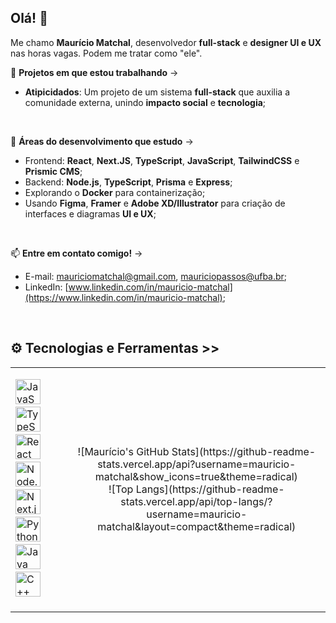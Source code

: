 ## Olá! 👋

Me chamo **Maurício Matchal**, desenvolvedor **full-stack** e **designer UI e UX** nas horas vagas. Podem me tratar como "ele".

🚧 **Projetos em que estou trabalhando** ->
  - **Atipicidados**: Um projeto de um sistema **full-stack** que auxilia a comunidade externa, unindo **impacto social** e **tecnologia**;

<br/>

🧠 **Áreas do desenvolvimento que estudo** ->
  - Frontend: **React**, **Next.JS**, **TypeScript**, **JavaScript**, **TailwindCSS** e **Prismic CMS**;
  - Backend: **Node.js**, **TypeScript**, **Prisma** e **Express**;
  - Explorando o **Docker** para containerização;
  - Usando **Figma**, **Framer** e **Adobe XD/Illustrator** para criação de interfaces e diagramas **UI e UX**;

<br/>

📫 **Entre em contato comigo!** ->
  - E-mail: mauriciomatchal@gmail.com, mauriciopassos@ufba.br;
  - LinkedIn: [www.linkedin.com/in/mauricio-matchal](https://www.linkedin.com/in/mauricio-matchal);

<br/>

## ⚙️ **Tecnologias e Ferramentas** >>
<table>
  <tr>
    <td>
      <p align="left">
        <img src="https://cdn.jsdelivr.net/gh/devicons/devicon/icons/javascript/javascript-original.svg" height="40" alt="JavaScript"/>&nbsp;
        <img src="https://cdn.jsdelivr.net/gh/devicons/devicon/icons/typescript/typescript-original.svg" height="40" alt="TypeScript"/>&nbsp;
        <img src="https://cdn.jsdelivr.net/gh/devicons/devicon/icons/react/react-original.svg" height="40" alt="React"/>&nbsp;
        <img src="https://cdn.jsdelivr.net/gh/devicons/devicon/icons/nodejs/nodejs-original.svg" height="40" alt="Node.js"/>&nbsp;
        <img src="https://cdn.jsdelivr.net/gh/devicons/devicon/icons/nextjs/nextjs-original-wordmark.svg" height="40" alt="Next.js"/>&nbsp;
        <img src="https://cdn.jsdelivr.net/gh/devicons/devicon/icons/python/python-original.svg" height="40" alt="Python"/>&nbsp;
        <img src="https://cdn.jsdelivr.net/gh/devicons/devicon/icons/java/java-original.svg" height="40" alt="Java"/>&nbsp;
        <img src="https://cdn.jsdelivr.net/gh/devicons/devicon/icons/cplusplus/cplusplus-original.svg" height="40" alt="C++"/>&nbsp;
      </p>
    </td>
    <td>
      <p align="center">
        ![Maurício's GitHub Stats](https://github-readme-stats.vercel.app/api?username=mauricio-matchal&show_icons=true&theme=radical)<br/>
        ![Top Langs](https://github-readme-stats.vercel.app/api/top-langs/?username=mauricio-matchal&layout=compact&theme=radical)
      </p>
    </td>
  </tr>
</table>


<!--
**mauricio-matchal/mauricio-matchal** is a ✨ _special_ ✨ repository because its `README.md` (this file) appears on your GitHub profile.

Here are some ideas to get you started:

- 🔭 I’m currently working on ...
- 🌱 I’m currently learning ...
- 👯 I’m looking to collaborate on ...
- 🤔 I’m looking for help with ...
- 💬 Ask me about ...
- 📫 How to reach me: ...
- 😄 Pronouns: ...
- ⚡ Fun fact: ...
-->
